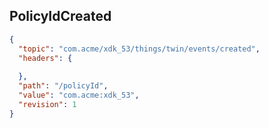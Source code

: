 ## PolicyIdCreated

```json
{
  "topic": "com.acme/xdk_53/things/twin/events/created",
  "headers": {
    
  },
  "path": "/policyId",
  "value": "com.acme:xdk_53",
  "revision": 1
}
```
